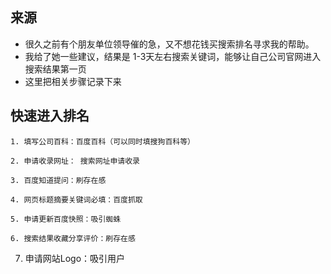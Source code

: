  ## 来源
 - 很久之前有个朋友单位领导催的急，又不想花钱买搜索排名寻求我的帮助。
 - 我给了她一些建议，结果是 1-3天左右搜索关键词，能够让自己公司官网进入搜索结果第一页
 - 这里把相关步骤记录下来
 
 
 ## 快速进入排名
 
	1. 填写公司百科：百度百科（可以同时填搜狗百科等）
  
	2. 申请收录网址： 搜索网址申请收录
  
	3. 百度知道提问：刷存在感
  
	4. 网页标题摘要关键词必填：百度抓取
  
	5. 申请更新百度快照：吸引蜘蛛
  
	6. 搜索结果收藏分享评价：刷存在感 
  
  7. 申请网站Logo：吸引用户
  
